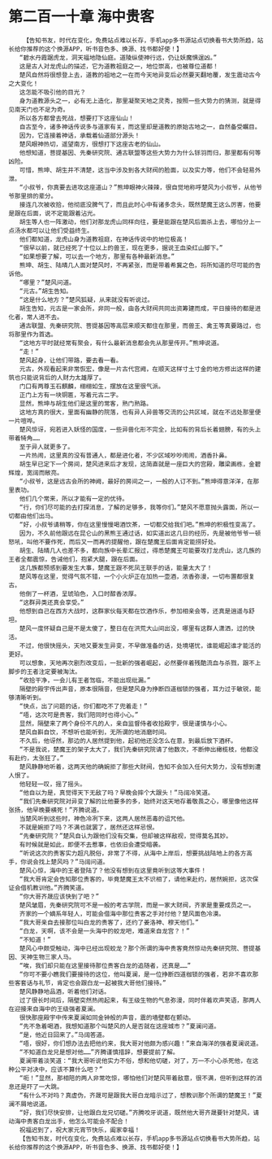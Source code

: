 # 第二百一十章 海中贵客
        【告知书友，时代在变化，免费站点难以长存，手机app多书源站点切换看书大势所趋，站长给你推荐的这个换源APP，听书音色多、换源、找书都好使！】
       “碧水丹霞踞虎龙，洞天福地隐仙庭。道陵纵使神行远，仍让妖魔惧逞凶。”
       这是古人对龙虎山的描述，它为道教祖庭之一，地位崇高，也被尊位道都！
       楚风自然将很想登上去，道教的祖地之一在而今天地异变后必然要天翻地覆，发生震动古今之大变化！
       这怎能不吸引他的目光？
       身为道教源头之一，必有无上造化，那里凝聚天地之灵秀，按照一些大势力的猜测，就是得见南天门也不足为奇。
       所以各方都曾去死战，想要打下这座仙山！
       自古至今，诸多神话传说多与道家有关，而这里却是道教的原始古地之一，自然备受瞩目。
       因为，它连接着神话，承载着仙道部分源头！
       楚风眼神热切，遥望南方，很想打下这座古老的仙山。
       他想知道，菩提基因、先秦研究院、通古联盟等这些大势力为什么铩羽而归，那里都有何等凶险。
       可惜，熊坤、胡生并不清楚，这当中涉及到各大财阀的脸面，以及实力等，他们不会轻易外泄。
       “小叔爷，你真要去进攻这座道山？”熊坤眼神火辣辣，很自觉地称呼楚风为小叔爷，从他爷爷那里排的辈分。
       接连几次被收拾，他彻底没脾气了，而且此时心中有诸多念头，既然楚魔王这么厉害，他要是跟在后面，说不定能跟着沾光。
       胡生等人也一阵激动，他们对那龙虎山同样向往，要是能跟在楚风后面杀上去，哪怕分上一点汤水都可以让他们受益终生。
       他们都知道，龙虎山身为道教祖庭，在神话传说中的地位极高！
       “很早以前，就已经死了十位以上的兽王，现在更多，据说王血染红山脚下。”
       “如果想要了解，可以去一个地方，那里有各种最新消息。”
       熊坤、胡生、陆晴几人面对楚风时，不再紧张，而是带着希冀之色，将所知道的尽可能的告诉他。
       “哪里？”楚风问道。
       “元古。”胡生告知。
       “这是什么地方？”楚风狐疑，从来就没有听说过。
       胡生告知，元古是一家会所，非同一般，由各大财阀共同出资筹建而成，平日接待的都是进化者，常人进不去。
       通古联盟、先秦研究院、菩提基因等高层来顺天都住在那里，而兽王、禽王等真要路过，也将那里作为首选。
       “这地方平时就经常有聚会，有什么最新消息都会先从那里传开。”熊坤说道。
       “走！”
       楚风起身，让他们带路，要去看一看。
       元古，外观看起来非常恢宏，像是一片古代宫阙，在顺天这样寸土寸金的地方修出这样的建筑也只能说背后的人财力太雄厚了。
       门口有两尊玉石麒麟，栩栩如生，摆放在这里很气派。
       正门上方有一块铜匾，写着元古二字。
       显然，熊坤与胡生他们是这里的常客，熟门熟路。
       这地方真的很大，里面有幽静的院落，也有异人异兽等交流的公共区域，就在不远处那里便一片喧哗。
       楚风惊讶，宛若进入妖怪的国度，一些异兽化形不完全，比如有的背后长着翅膀，有的头上带着犄角……
       至于异人就更多了。
       一片热闹，这里真的没有普通人，都是进化者，不少区域吵吵闹闹，酒香扑鼻。
       胡生早已定下一个房间，楚风进来后才发现，这简直就是一座巨大的宫殿，雕梁画栋，金碧辉煌，宽阔而敞亮。
       “小叔爷，这是远古会所的神阙，最好的房间之一，一般的人订不到。”熊坤得意洋洋，在那里表功。
       他们几个常来，所以才能有一定的优待。
       “行，你们尽可能的去打探消息，了解的足够多，我等你们。”楚风不愿意抛头露面，所以一切都由他们出马。
       “好，小叔爷请稍等，你在这里慢慢喝酒饮茶，一切都交给我们吧。”熊坤的积极性变高了。
       因为，不久前他跟远在昆仑山的黑熊王通过话，如实道出这几日的经历，先是被他爷爷一顿怒吼，叫他不要作死，而后又一而再的提醒他，跟在楚魔王后面肯定能捞好处。
       胡生、陆晴几人也差不多，都向族中长辈汇报过，得悉楚魔王可能要攻打龙虎山，这几族的王者全都震惊，告诫他们，抱紧大腿，跟在后面。
       这几族都预感到要发生大事，楚魔王跟不死凤王联手的话，能量太大了！
       楚风等在这里，觉得气氛不错，一个小火炉正在加热一壶酒，浓香弥漫，一切布置都很复古。
       他倒了一杯酒，呈琥珀色，入口时醇香浓厚。
       “这群异类还真会享受。”
       他想到自己在西方大战时，这群家伙每天都在饮酒作乐，参加相亲会等，还真是逍遥与舒坦。
       楚风一度怀疑自己是不是太傻了，整日在在洪荒大山间出没，哪里有这群人潇洒，过的快活。
       不过，他很快摇头，天地又要发生异变，不早做准备的话，处境堪忧，谁能崛起谁才能活的更好。
       可以想象，天地再次剧烈改变后，一批新的强者崛起，必然要伴着残酷流血与杀戮，跟不上脚步的王者注定要被淘汰。
       “收拾干净，一会儿有王者驾临，不能出现纰漏。”
       隔壁的殿宇传出声音，原本很隔音，但是楚风身为挣断四道枷锁的强者，耳力过于敏锐，能够清晰听到。
       “快点，出了问题的话，你们都吃不了兜着走！”
       “唔，这次可是贵客，我们陪同时也得小心。”
       显然，隔壁来了两个身份不凡的人，亲自监督侍者收拾殿宇，很是谨慎与小心。
       楚风自斟自饮，不想听也能听到，无所谓的地消磨时间。
       不久后，他讶然，那边的人居然提到他，起初他还没怎么在意，到最后放下酒杯。
       “不是我说，楚魔王的架子太大了，我们先秦研究院请了他数次，不断伸出橄榄枝，他都没有赴约，太张狂了。”
       楚风静静地听着，这两天他的确婉拒了那些大财阀，告知不会加入任何大势力，没有想到遭人恨了。
       他轻轻一叹，摇了摇头。
       “他自以为是，真觉得天下无敌了吗？早晚会摔个大跟头！”马阔冷笑道。
       “我们先秦研究院对异变了解的比他要多的多，始终对这天地存着敬畏之心，哪里像他这样张扬，他早晚要横死！”齐腾说道。
       当楚风听到这些时，神色冷冽下来，这两人居然恶毒的诅咒他。
       不就是婉拒了吗？不满也就罢了，居然还这样忌恨。
       “先秦研究院？”楚风自认为跟他们没有交集，但却被这样敌视，觉得莫名其妙。
       有时候就是如此，即便不去惹事，也依旧会遭受暗袭。
       “听说这次的贵客实力超凡脱俗，非常了不得，从海中上岸后，想要挑战陆地上的各方高手，你说会找上楚风吗？”马阔问道。
       楚风心惊，海中的王者登陆了？他没有想到在这里竟听到这等大事件！
       “我大哥肯定会告知那位贵客的，毕竟楚魔王太不识相了，请他来赴约，居然婉拒，这次保证会借机教训他。”齐腾笑道。
       “你大哥齐晟应该快到了吧？”
       楚风皱眉，先秦研究院可不是一般的考古学院，而是一家大财阀，齐家是重要成员之一。
       齐家的一个嫡系年轻人，可能会借海中那位贵客之手对付他？楚风面色冷漠。
       “我大哥亲自去接那位叫白龙的贵客了，还约了姜洛神、穆天他们。”
       “白龙，天啊，该不会是一头海中的蛟龙吧，难道来自龙宫？！”
       “不知道！”
       楚风心中颇受触动，海中已经出现蛟龙？那个所谓的海中贵客竟然惊动先秦研究院、菩提基因、天神生物三家人马。
       “唉，我们却只能在这里接待那位贵客白龙的追随者，还真是……”
       “你可不要小瞧我们要接待的这位，他叫夏澜，是一位挣断四道枷锁的强者，若非不喜欢那些客套话与礼节，肯定也会跟白龙一起被我大哥他们接待。”
       楚风静静地品酒，听着他们对话。
       过了很长时间后，隔壁突然热闹起来，有王级生物的气息弥漫，同时伴着欢声笑语，那两人在迎接来自海中的王级强者夏澜。
       很快那座殿宇中传来夏澜如同金钟般的声音，震的墙壁都在颤动。
       “先不急着喝酒，我想知道那个叫楚风的人是否就在这座城市？”夏澜问道。
       “是，他近日回来了。”马阔答道。
       “唔，很好，你们想办法去把他约来，我大哥对他颇为感兴趣！”来自海洋的强者夏澜说道。
       “不知道白龙兄是想对他……”齐腾谨慎措辞，想要提前了解。
       夏澜带着淡笑道：“我大哥听说他实力不俗，想和他切磋，对了，万一不小心杀死他，在这种公平对决中，应该不算什么吧？”
       “呃！”显然，那相陪的两人非常吃惊，哪怕他们对楚风带着敌意，很不满，但听到这样的消息还是吓了一大跳。
       “有什么不对吗？真虚伪，齐晟可是跟我大哥白龙暗示过了，想教训那个所谓的楚魔王！”夏澜不屑地说道。
       “好，我们尽快安排，让他跟白龙兄切磋。”齐腾咬牙说道，既然他大哥齐晟要针对楚风，请动海中贵客白龙出手，他怎么可能会不配合！
       祝福迟到了，祝大家元宵节快乐，阖家幸福！
       【告知书友，时代在变化，免费站点难以长存，手机app多书源站点切换看书大势所趋，站长给你推荐的这个换源APP，听书音色多、换源、找书都好使！】